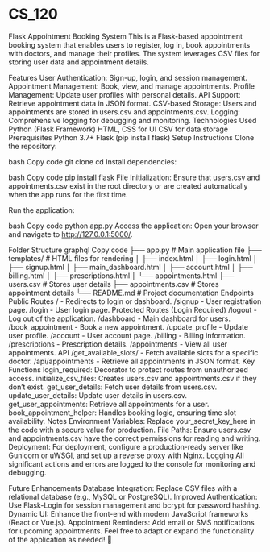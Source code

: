 # CS_120
Flask Appointment Booking System
This is a Flask-based appointment booking system that enables users to register, log in, book appointments with doctors, and manage their profiles. The system leverages CSV files for storing user data and appointment details.

Features
User Authentication: Sign-up, login, and session management.
Appointment Management: Book, view, and manage appointments.
Profile Management: Update user profiles with personal details.
API Support: Retrieve appointment data in JSON format.
CSV-based Storage: Users and appointments are stored in users.csv and appointments.csv.
Logging: Comprehensive logging for debugging and monitoring.
Technologies Used
Python (Flask Framework)
HTML, CSS for UI
CSV for data storage
Prerequisites
Python 3.7+
Flask (pip install flask)
Setup Instructions
Clone the repository:

bash
Copy code
git clone <repository-url>
cd <project-directory>
Install dependencies:

bash
Copy code
pip install flask
File Initialization: Ensure that users.csv and appointments.csv exist in the root directory or are created automatically when the app runs for the first time.

Run the application:

bash
Copy code
python app.py
Access the application: Open your browser and navigate to http://127.0.0.1:5000/.

Folder Structure
graphql
Copy code
├── app.py                # Main application file
├── templates/            # HTML files for rendering
│   ├── index.html
│   ├── login.html
│   ├── signup.html
│   ├── main_dashboard.html
│   ├── account.html
│   ├── billing.html
│   ├── prescriptions.html
│   └── appointments.html
├── users.csv             # Stores user details
├── appointments.csv      # Stores appointment details
└── README.md             # Project documentation
Endpoints
Public Routes
/ - Redirects to login or dashboard.
/signup - User registration page.
/login - User login page.
Protected Routes (Login Required)
/logout - Log out of the application.
/dashboard - Main dashboard for users.
/book_appointment - Book a new appointment.
/update_profile - Update user profile.
/account - User account page.
/billing - Billing information.
/prescriptions - Prescription details.
/appointments - View all user appointments.
API
/get_available_slots/<doctor> - Fetch available slots for a specific doctor.
/api/appointments - Retrieve all appointments in JSON format.
Key Functions
login_required: Decorator to protect routes from unauthorized access.
initialize_csv_files: Creates users.csv and appointments.csv if they don’t exist.
get_user_details: Fetch user details from users.csv.
update_user_details: Update user details in users.csv.
get_user_appointments: Retrieve all appointments for a user.
book_appointment_helper: Handles booking logic, ensuring time slot availability.
Notes
Environment Variables: Replace your_secret_key_here in the code with a secure value for production.
File Paths: Ensure users.csv and appointments.csv have the correct permissions for reading and writing.
Deployment: For deployment, configure a production-ready server like Gunicorn or uWSGI, and set up a reverse proxy with Nginx.
Logging
All significant actions and errors are logged to the console for monitoring and debugging.

Future Enhancements
Database Integration: Replace CSV files with a relational database (e.g., MySQL or PostgreSQL).
Improved Authentication: Use Flask-Login for session management and bcrypt for password hashing.
Dynamic UI: Enhance the front-end with modern JavaScript frameworks (React or Vue.js).
Appointment Reminders: Add email or SMS notifications for upcoming appointments.
Feel free to adapt or expand the functionality of the application as needed! 🎉
